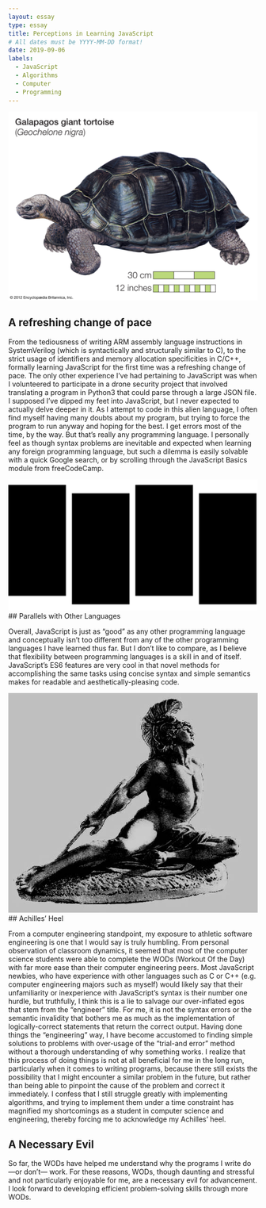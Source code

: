 ```yaml
---
layout: essay
type: essay
title: Perceptions in Learning JavaScript
# All dates must be YYYY-MM-DD format!
date: 2019-09-06
labels:
  - JavaScript
  - Algorithms
  - Computer
  - Programming
---
```


<img class="ui medium right floated image" src="../images/tortoise.jpg">

## A refreshing change of pace

From the tediousness of writing ARM assembly language instructions in SystemVerilog (which is syntactically and structurally similar to C), to the strict usage of identifiers and memory allocation specificities in C/C++, formally learning JavaScript for the first time was a refreshing change of pace. The only other experience I’ve had pertaining to JavaScript was when I volunteered to participate in a drone security project that involved translating a program in Python3 that could parse through a large JSON file.  I supposed I’ve dipped my feet into JavaScript, but I never expected to actually delve deeper in it. As I attempt to code in this alien language, I often find myself having many doubts about my program, but trying to force the program to run anyway and hoping for the best. I get errors most of the time, by the way.  But that’s really any programming language. I personally feel as though syntax problems are inevitable and expected when learning any foreign programming language, but such a dilemma is easily solvable with a quick Google search, or by scrolling through the JavaScript Basics module from freeCodeCamp.

<img class="ui medium right floated image" src="../images/blackflag.png">
## Parallels with Other Languages

Overall, JavaScript is just as “good” as any other programming language and conceptually isn’t too different from any of the other programming languages I have learned thus far. But I don’t like to compare, as I believe that flexibility between programming languages is a skill in and of itself.  JavaScript’s ES6 features are very cool in that novel methods for accomplishing the same tasks using concise syntax and simple semantics makes for readable and aesthetically-pleasing code.



<img class="ui medium left floated image" src="../images/achilles.jpg">
## Achilles’ Heel

From a computer engineering standpoint, my exposure to athletic software engineering is one that I would say is truly humbling. From personal observation of classroom dynamics, it seemed that most of the computer science students were able to complete the WODs (Workout Of the Day) with far more ease than their computer engineering peers. Most JavaScript newbies, who have experience with other languages such as C or C++ (e.g. computer engineering majors such as myself) would likely say that their unfamiliarity or inexperience with JavaScript’s syntax is their number one hurdle, but truthfully, I think this is a lie to salvage our over-inflated egos that stem from the “engineer” title. For me, it is not the syntax errors or the semantic invalidity that bothers me as much as the implementation of logically-correct statements that return the correct output. Having done things the “engineering” way, I have become accustomed to finding simple solutions to problems with over-usage of the “trial-and error” method without a thorough understanding of why something works. I realize that this process of doing things is not at all beneficial for me in the long run, particularly when it comes to writing programs, because there still exists the possibility that I might encounter a similar problem in the future, but rather than being able to pinpoint the cause of the problem and correct it immediately. I confess that I still struggle greatly with implementing algorithms, and trying to implement them under a time constraint has magnified my shortcomings as a student in computer science and engineering, thereby forcing me to acknowledge my Achilles’ heel. 

## A Necessary Evil

So far, the WODs have helped me understand why the programs I write do—or don’t— work. For these reasons, WODs, though daunting and stressful and not particularly enjoyable for me, are a necessary evil for advancement. I look forward to developing efficient problem-solving skills through more WODs.
